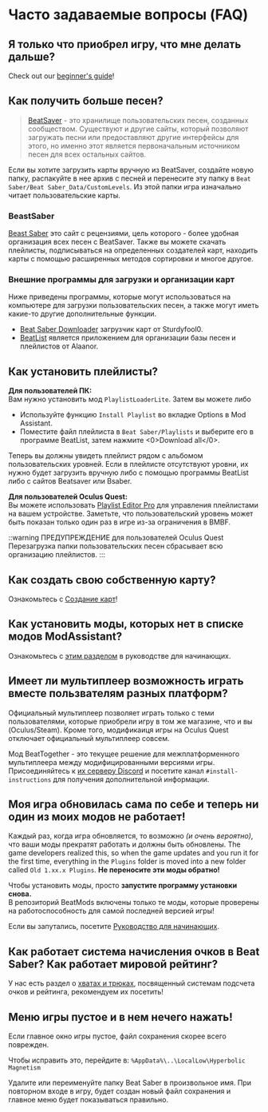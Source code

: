 # Часто задаваемые вопросы (FAQ)
## Я только что приобрел игру, что мне делать дальше?
Check out our [beginner's guide](/beginners-guide.md)!

## Как получить больше песен?
> [BeatSaver](https://beatsaver.com) - это хранилище пользовательских песен, созданных сообществом. Существуют и другие сайты, который позволяют загружать песни или предоставляют другие интерфейсы для этого, но именно этот является первоначальным источником песен для всех остальных сайтов.

Если вы хотите загрузить карты вручную из BeatSaver, создайте новую папку, распакуйте в нее архив с песней и перенесите эту папку в `Beat Saber/Beat Saber_Data/CustomLevels`. Из этой папки игра изначально читает пользовательские карты.

### BeastSaber
[Beast Saber](https://www.bsaber.com) это сайт с рецензиями, цель которого - более удобная организация всех песен с BeatSaver. Также вы можете скачать плейлисты, подписываться на определенных создателей карт, находить карты с помощью расширенных методов сортировки и многое другое.

### Внешние программы для загрузки и организации карт
Ниже приведены программы, которые могут использоваться на компьютере для загрузки пользовательских песен, а также могут иметь какие-то другие дополнительные функции.
* [Beat Saber Downloader](https://drive.google.com/file/d/1QWedF77hWYbqcigIWa2UcpXlhqGTjwR1/view) загрузчик карт от Sturdyfool0.
* [BeatList](https://github.com/Alaanor/beatlist) является приложением для организации базы песен и плейлистов от Alaanor.

## Как установить плейлисты?
**Для пользователей ПК:**  
Вам нужно установить мод `PlaylistLoaderLite`. Затем вы можете либо
* Используйте функцию `Install Playlist` во вкладке Options в Mod Assistant.
* Поместите файл плейлиста в `Beat Saber/Playlists` и выберите его в программе BeatList, затем нажмите <0>Download all</0>.

Теперь вы должны увидеть плейлист рядом с альбомом пользовательских уровней. Если в плейлисте отсутствуют уровни, их нужно будет загрузить вручную либо с помощью программы BeatList либо c сайтов Beatsaver или Bsaber.

**Для пользователей Oculus Quest:**  
Вы можете использовать [Playlist Editor Pro](https://beatsaberquest.com/bmbf/my-tools/playlist-editor-pro/) для управления плейлистами на вашем устройстве. Заметьте, что пользовательский уровень может быть показан только один раз в игре из-за ограничения в BMBF.

::warning ПРЕДУПРЕЖДЕНИЕ для пользователей Oculus Quest Перезагрузка папки пользовательских песен сбрасывает всю организацию плейлистов. :::

## Как создать свою собственную карту?
Ознакомьтесь с [Создание карт](/mapping/)!

## Как установить моды, которых нет в списке модов ModAssistant?
Ознакомьтесь с [этим разделом](/pc-modding.md#manual-installation) в руководстве для начинающих.

## Имеет ли мультиплеер возможность играть вместе пользвателям разных платформ?
Официальный мультиплеер позволяет играть только с теми пользователями, которые приобрели игру в том же магазине, что и вы (Oculus/Steam). Кроме того, модификаиця игры на Oculus Quest отключает официальный мультиплеер совсем.

Мод BeatTogether - это текущее решение для межплатформенного мультиплеера между модифицированными версиями игры. Присоединяйтесь к [их серверу Discord](https://discord.com/invite/gezGrFG4tz) и посетите канал `#install-instructions` для получения дополнительной информации.

## Моя игра обновилась сама по себе и теперь ни один из моих модов не работает!
Каждый раз, когда игра обновляется, то возможно *(и очень вероятно)*, что ваши моды прекратят работать и должны быть обновлены. The game developers realized this, so when the game updates and you run it for the first time, everything in the `Plugins` folder is moved into a new folder called `Old 1.xx.x Plugins`. **Не переносите эти моды обратно!**

Чтобы установить моды, просто **запустите программу установки снова.**  
В репозиторий BeatMods включены только те моды, которые проверены на работоспособность для самой последней версией игры!

Если вы запутались, посетите [Руководство для начинающих](/beginners-guide.md).

## Как работает система начисления очков в Beat Saber? Как работает мировой рейтинг?
У нас есть раздел о [хватах и трюках](/grips-and-tricks.md), посвященный системам подсчета очков и рейтинга, рекомендуем их посетить!

## Меню игры пустое и в нем нечего нажать!
Если главное окно игры пустое, файл сохранения скорее всего поврежден.

Чтобы исправить это, перейдите в: `%AppData%\..\LocalLow\Hyperbolic Magnetism`

Удалите или переименуйте папку Beat Saber в произвольное имя. При повторном входе в игру, будет создан новый файл сохранения и главное меню будет показываться правильно.

